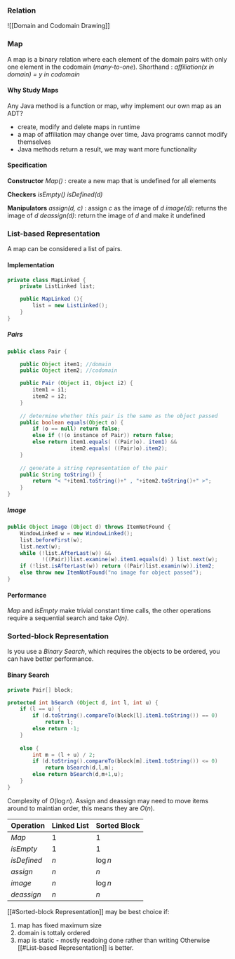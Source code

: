 ### Relation
![[Domain and Codomain Drawing]]

### Map
A map is a binary relation where each element of the domain pairs with only one element in the codomain (*many-to-one*).
Shorthand : *affiliation(x in domain) = y in codomain*

#### Why Study Maps
Any Java method is a function or map, why implement our own map as an ADT? 
- create, modify and delete maps in runtime
- a map of affiliation may change over time, Java programs cannot modify themselves
- Java methods return a result, we may want more functionality

#### Specification
**Constructor**
*Map()* : create a new map that is undefined for all elements

**Checkers**
*isEmpty()*
*isDefined(d)*

**Manipulators** 
*assign(d, c)* : assign *c* as the image of *d*
*image(d)*: returns the image of *d*
*deassign(d)*: return the image of *d* and make it undefined

### List-based Representation
A map can be considered a list of pairs.

#### Implementation
```java
private class MapLinked {
	private ListLinked list;

	public MapLinked (){
		list = new ListLinked();
	}
}
```

##### Pairs
```java
public class Pair {

	public Object item1; //domain
	public Object item2; //codomain

	public Pair (Object i1, Object i2) {
		item1 = i1;
		item2 = i2;
	}
	
	// determine whether this pair is the same as the object passed
	public boolean equals(Object o) {
		if (o == null) return false;
		else if (!(o instance of Pair)) return false;
		else return item1.equals( ((Pair)o). item1) &&
					item2.equals( ((Pair)o).item2);
	}
	
	// generate a string representation of the pair
	public String toString() {
		return "< "+item1.toString()+" , "+item2.toString()+" >";
	}
}
```

##### Image
```java
public Object image (Object d) throws ItemNotFound {
	WindowLinked w = new WindowLinked();
	list.beforeFirst(w);
	list.next(w);
	while (!list.AfterLast(w)) &&
		   !((Pair))list.examine(w).item1.equals(d) ) list.next(w);
	if (!list.isAfterLast(w)) return ((Pair)list.examin(w)).item2;
	else throw new ItemNotFound("no image for object passed");
}
```

#### Performance
*Map* and *isEmpty* make trivial constant time calls, the other operations require a sequential search and take *O(n)*.

### Sorted-block Representation
Is you use a *Binary Search*, which requires the objects to be ordered, you can have better performance.

#### Binary Search
```java
private Pair[] block;

protected int bSearch (Object d, int l, int u) {  
	if (l == u) {  
		if (d.toString().compareTo(block[l].item1.toString()) == 0)  
			return l;  
		else return -1;  
	}  
	
	else {  
		int m = (l + u) / 2;  
		if (d.toString().compareTo(block[m].item1.toString()) <= 0)  
			return bSearch(d,l,m);  
		else return bSearch(d,m+1,u);  
	}  
}
```
Complexity of $O(\log n)$. Assign and deassign may need to move items around to maintian order, this means they are $O(n)$.

| Operation   | Linked List | Sorted Block |
| ----------- | ----------- | ------------ |
| *Map*       | 1           | 1            |
| *isEmpty*   | 1           | 1            |
| *isDefined* | $n$         | $\log n$     |
| *assign*    | $n$         | $n$          |
| *image*     | $n$         | $\log n$     |
| *deassign*  | $n$         | $n$             |

[[#Sorted-block Representation]] may be best choice if:
1. map has fixed maximum size
2. domain is tottaly ordered
3. map is static - mostly readoing done rather than writing
Otherwise [[#List-based Representation]] is better.